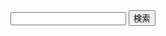 <html>
<head>
    <title>bideep</title>
</head>
<body>
    <form action="https://www.bing.com/search" method="GET">
        <input type="text" name="q" />
        <input type="submit" value="検索" />
    </form>
</body>
</html>
<input type="hidden" name="hl" value="ja" />

